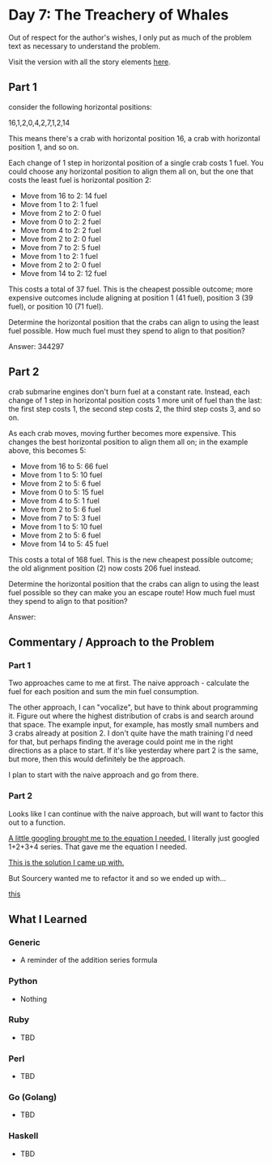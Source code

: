 # Day 7: The Treachery of Whales

Out of respect for the author's wishes, I only put as much of the problem text as necessary to understand the problem.

Visit the version with all the story elements [here](https://adventofcode.com/2021/day/7).

## Part 1
consider the following horizontal positions:

16,1,2,0,4,2,7,1,2,14

This means there's a crab with horizontal position 16, a crab with horizontal position 1, and so on.

Each change of 1 step in horizontal position of a single crab costs 1 fuel. You could choose any horizontal position to align them all on, but the one that costs the least fuel is horizontal position 2:

- Move from 16 to 2: 14 fuel
- Move from 1 to 2: 1 fuel
- Move from 2 to 2: 0 fuel
- Move from 0 to 2: 2 fuel
- Move from 4 to 2: 2 fuel
- Move from 2 to 2: 0 fuel
- Move from 7 to 2: 5 fuel
- Move from 1 to 2: 1 fuel
- Move from 2 to 2: 0 fuel
- Move from 14 to 2: 12 fuel

This costs a total of 37 fuel. This is the cheapest possible outcome; more expensive outcomes include aligning at position 1 (41 fuel), position 3 (39 fuel), or position 10 (71 fuel).

Determine the horizontal position that the crabs can align to using the least fuel possible. How much fuel must they spend to align to that position?

Answer: 344297

## Part 2
crab submarine engines don't burn fuel at a constant rate. Instead, each change of 1 step in horizontal position costs 1 more unit of fuel than the last: the first step costs 1, the second step costs 2, the third step costs 3, and so on.

As each crab moves, moving further becomes more expensive. This changes the best horizontal position to align them all on; in the example above, this becomes 5:

- Move from 16 to 5: 66 fuel
- Move from 1 to 5: 10 fuel
- Move from 2 to 5: 6 fuel
- Move from 0 to 5: 15 fuel
- Move from 4 to 5: 1 fuel
- Move from 2 to 5: 6 fuel
- Move from 7 to 5: 3 fuel
- Move from 1 to 5: 10 fuel
- Move from 2 to 5: 6 fuel
- Move from 14 to 5: 45 fuel

This costs a total of 168 fuel. This is the new cheapest possible outcome; the old alignment position (2) now costs 206 fuel instead.

Determine the horizontal position that the crabs can align to using the least fuel possible so they can make you an escape route! How much fuel must they spend to align to that position?

Answer: 

## Commentary / Approach to the Problem
### Part 1
Two approaches came to me at first. The naive approach - calculate the fuel for each position and sum the min fuel consumption.

The other approach, I can "vocalize", but have to think about programming it. Figure out where the highest distribution of crabs is and search around that space. The example input, for example, has mostly small numbers and 3 crabs already at position 2. I don't quite have the math training I'd need for that, but perhaps finding the average could point me in the right directions as a place to start. If it's like yesterday where part 2 is the same, but more, then this would definitely be the approach. 

I plan to start with the naive approach and go from there.

### Part 2
Looks like I can continue with the naive approach, but will want to factor this out to a function.

[A little googling brought me to the equation I needed.](https://en.wikipedia.org/wiki/1_%2B_2_%2B_3_%2B_4_%2B_%E2%8B%AF) I literally just googled 1+2+3+4 series. That gave me the equation I needed. 

[This is the solution I came up with.](https://github.com/djotaku/adventofcode/blob/872ae1a9f9f803e935d9f5c4d9b55d6c0cb15c3a/2021/Day_07/Python/solution.py)

But Sourcery wanted me to refactor it and so we ended up with...

[this](https://github.com/djotaku/adventofcode/blob/bf95af182dc97691de768e626c15defc52534492/2021/Day_07/Python/solution.py)

## What I Learned

### Generic
- A reminder of the addition series formula
### Python
- Nothing
### Ruby
- TBD
### Perl
- TBD
### Go (Golang)
- TBD
### Haskell
- TBD